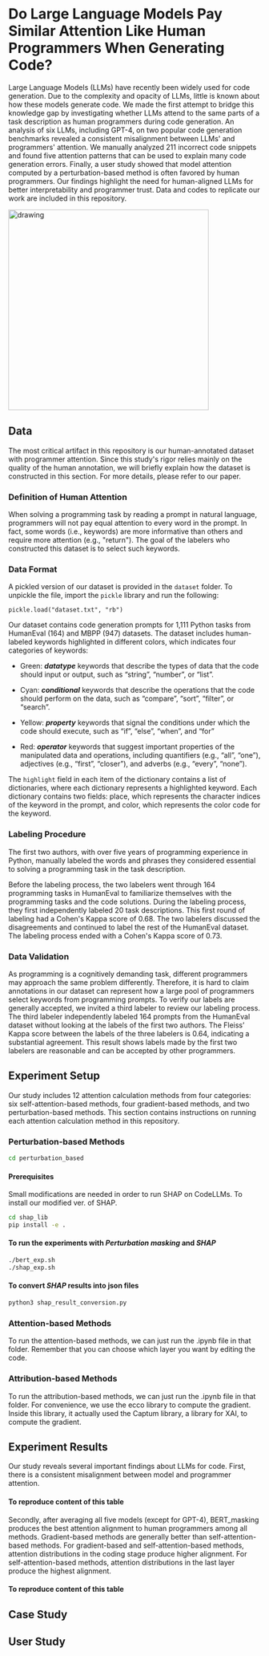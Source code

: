 
# Do Large Language Models Pay Similar Attention Like Human Programmers When Generating Code?
Large Language Models (LLMs) have recently been widely used for code generation. Due to the complexity and opacity of LLMs, little is known about how these models generate code. We made the first attempt to bridge this knowledge gap by investigating whether LLMs attend to the same parts of a task description as human programmers during code generation. An analysis of six LLMs, including GPT-4, on two popular code generation benchmarks revealed a consistent misalignment between LLMs' and programmers' attention. We manually analyzed 211 incorrect code snippets and found five attention patterns that can be used to explain many code generation errors. Finally, a user study showed that model attention computed by a perturbation-based method is often favored by human programmers. Our findings highlight the need for human-aligned LLMs for better interpretability and programmer trust. Data and codes to replicate our work are included in this repository.

[^fn1]: Mark Chen et al. 2021. Evaluating Large Language Models Trained on Code.
(2021).
[^fn2]: Jacob Austin, Augustus Odena, et al. 2021. Program Synthesis with Large Language Models.

  <img src="https://github.com/BonanKou/Empirical_Study_On_Attention_Alignment_CodeLLMs/blob/main/image/example_misalignment-1.png" alt="drawing" width="400"/>
  
## Data
The most critical artifact in this repository is our human-annotated dataset with programmer attention. Since this study's rigor relies mainly on the quality of the human annotation, we will briefly explain how the dataset is constructed in this section. For more details, please refer to our paper.

### Definition of Human Attention
When solving a programming task by reading a prompt in natural language, programmers will not pay equal attention to every word in the prompt. In fact, some words (i.e., keywords) are more informative than others and require more attention (e.g., "return"). The goal of the labelers who constructed this dataset is to select such keywords. 

### Data Format
A pickled version of our dataset is provided in the `dataset` folder. To unpickle the file, import the `pickle` library and run the following:

`pickle.load("dataset.txt", "rb")`

Our dataset contains code generation prompts for 1,111 Python tasks from HumanEval (164) and MBPP (947) datasets. The dataset includes human-labeled keywords highlighted in different colors, which indicates four categories of keywords:
-   Green: ***datatype*** keywords that describe the types of data that the code should input or output, such as “string”, “number”, or “list”.
    
-   Cyan: ***conditional*** keywords that describe the operations that the code should perform on the data, such as “compare”, “sort”, “filter”, or “search”.
    
-   Yellow: ***property*** keywords that signal the conditions under which the code should execute, such as “if”, “else”, “when”, and “for”

-   Red: ***operator*** keywords that suggest important properties of the manipulated data and operations, including quantifiers (e.g., “all”, “one”), adjectives (e.g., “first”, “closer”), and adverbs (e.g., “every”, “none”).

The `highlight` field in each item of the dictionary contains a list of dictionaries, where each dictionary represents a highlighted keyword. Each dictionary contains two fields: place, which represents the character indices of the keyword in the prompt, and color, which represents the color code for the keyword.

### Labeling Procedure
The first two authors, with over five years of programming experience in Python, manually labeled the words and phrases they considered essential to solving a programming task in the task description.

Before the labeling process, the two labelers went through 164 programming tasks in HumanEval to familiarize themselves with the programming tasks and the code solutions. During the labeling process, they first independently labeled 20 task descriptions. This first round of labeling had a Cohen's Kappa score of 0.68. The two labelers discussed the disagreements and continued to label the rest of the HumanEval dataset. The labeling process ended with a Cohen's Kappa score of 0.73.

### Data Validation
As programming is a cognitively demanding task, different programmers may approach the same problem differently. Therefore, it is hard to claim annotations in our dataset can represent how a large pool of programmers select keywords from programming prompts. To verify our labels are generally accepted, we invited a third labeler to review our labeling process. The third labeler independently labeled 164 prompts from the HumanEval dataset without looking at the labels of the first two authors. The Fleiss’ Kappa score between the labels of the three labelers is 0.64, indicating a substantial agreement. This result shows labels made by the first two labelers are reasonable and can be accepted by other programmers. 


## Experiment Setup
Our study includes 12 attention calculation methods from four categories: six self-attention-based methods, four gradient-based methods, and two perturbation-based methods. This section contains instructions on running each attention calculation method in this repository. 

### Perturbation-based Methods

~~~sh
cd perturbation_based
~~~

#### Prerequisites

Small modifications are needed in order to run SHAP on CodeLLMs. To install our modified ver. of SHAP.

~~~sh
cd shap_lib
pip install -e .
~~~

#### To run the experiments with *Perturbation masking* and *SHAP*

~~~sh
./bert_exp.sh
./shap_exp.sh
~~~

#### To convert *SHAP* results into json files

~~~sh
python3 shap_result_conversion.py
~~~

### Attention-based Methods
To run the attention-based methods, we can just run the .ipynb file in that folder. Remember that you can choose which layer you want by editing the code.

### Attribution-based Methods
To run the attribution-based methods, we can just run the .ipynb file in that folder. For convenience, we use the ecco library to compute the gradient. Inside this library, it actually used the Captum library, a library for XAI, to compute the gradient.

## Experiment Results
Our study reveals several important findings about LLMs for code. First, there is a consistent misalignment between model and programmer attention. 

#### To reproduce content of this table

Secondly, after averaging all five models (except for GPT-4), BERT_masking produces the best attention alignment to human programmers among all methods. Gradient-based methods are generally better than self-attention-based methods. For gradient-based and self-attention-based methods, attention distributions in the coding stage produce higher alignment. For self-attention-based methods, attention distributions in the last layer produce the highest alignment. 

#### To reproduce content of this table

## Case Study

## User Study



